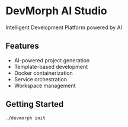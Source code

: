 # DevMorph AI Studio

Intelligent Development Platform powered by AI

## Features
- AI-powered project generation
- Template-based development
- Docker containerization
- Service orchestration
- Workspace management

## Getting Started
```bash
./devmorph init
